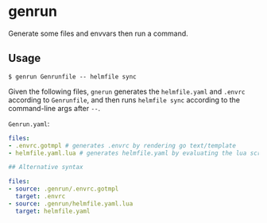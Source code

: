# genrun

Generate some files and envvars then run a command.

## Usage

```console
$ genrun Genrunfile -- helmfile sync
```

Given the following files, `gnerun` generates the `helmfile.yaml` and `.envrc` according to `Genrunfile`, and then runs `helmfile sync` according to the command-line args after `--`.

`Genrun.yaml`:

```yaml
files:
- .envrc.gotmpl # generates .envrc by rendering go text/template
- helmfile.yaml.lua # generates helmfile.yaml by evaluating the lua script

## Alternative syntax

files:
- source: .genrun/.envrc.gotmpl
  target: .envrc
- source: .genrun/helmfile.yaml.lua
  target: helmfile.yaml
```
